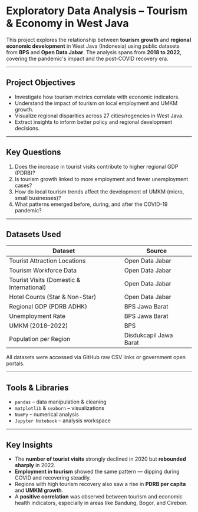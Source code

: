 # Exploratory Data Analysis – Tourism & Economy in West Java

This project explores the relationship between **tourism growth** and **regional economic development** in West Java (Indonesia) using public datasets from **BPS** and **Open Data Jabar**. The analysis spans from **2018 to 2022**, covering the pandemic's impact and the post-COVID recovery era.

---

## Project Objectives

- Investigate how tourism metrics correlate with economic indicators.
- Understand the impact of tourism on local employment and UMKM growth.
- Visualize regional disparities across 27 cities/regencies in West Java.
- Extract insights to inform better policy and regional development decisions.

---

## Key Questions

1. Does the increase in tourist visits contribute to higher regional GDP (PDRB)?
2. Is tourism growth linked to more employment and fewer unemployment cases?
3. How do local tourism trends affect the development of UMKM (micro, small businesses)?
4. What patterns emerged before, during, and after the COVID-19 pandemic?

---

## Datasets Used

| Dataset | Source |
|--------|--------|
| Tourist Attraction Locations | Open Data Jabar |
| Tourism Workforce Data | Open Data Jabar |
| Tourist Visits (Domestic & International) | Open Data Jabar |
| Hotel Counts (Star & Non-Star) | Open Data Jabar |
| Regional GDP (PDRB ADHK) | BPS Jawa Barat |
| Unemployment Rate | BPS Jawa Barat |
| UMKM (2018–2022) | BPS |
| Population per Region | Disdukcapil Jawa Barat |

All datasets were accessed via GitHub raw CSV links or government open portals.

---

## Tools & Libraries

- `pandas` – data manipulation & cleaning
- `matplotlib` & `seaborn` – visualizations
- `NumPy` – numerical analysis
- `Jupyter Notebook` – analysis workspace

---

## Key Insights

- The **number of tourist visits** strongly declined in 2020 but **rebounded sharply** in 2022.
- **Employment in tourism** showed the same pattern — dipping during COVID and recovering steadily.
- Regions with high tourism recovery also saw a rise in **PDRB per capita** and **UMKM growth**.
- A **positive correlation** was observed between tourism and economic health indicators, especially in areas like Bandung, Bogor, and Cirebon.

